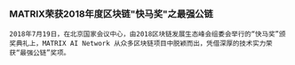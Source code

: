 ### MATRIX荣获2018年度区块链"快马奖"之最强公链


    2018年7月19日，在北京国家会议中心，由2018区块链发展生态峰会组委会举行的“快马奖”颁奖典礼上，MATRIX AI Network 从众多区块链项目中脱颖而出，凭借深厚的技术实力荣获“最强公链”奖项。


